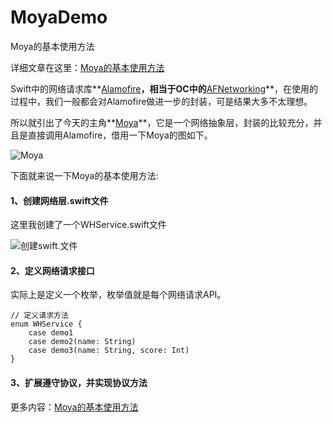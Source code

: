 # MoyaDemo
Moya的基本使用方法

详细文章在这里：[Moya的基本使用方法](https://www.jianshu.com/p/b0f0fb4189ba)

Swift中的网络请求库**[Alamofire](https://github.com/Alamofire/Alamofire)**，相当于OC中的**[AFNetworking](https://github.com/AFNetworking/AFNetworking)**，在使用的过程中，我们一般都会对Alamofire做进一步的封装，可是结果大多不太理想。

所以就引出了今天的主角**[Moya](https://github.com/Moya/Moya)**，它是一个网络抽象层，封装的比较充分，并且是直接调用Alamofire，借用一下Moya的图如下。

![Moya](http://upload-images.jianshu.io/upload_images/3873004-9fcf645eab42a5d1.png?imageMogr2/auto-orient/strip%7CimageView2/2/w/1240)

下面就来说一下Moya的基本使用方法:

#### 1、创建网络层.swift文件

这里我创建了一个WHService.swift文件

![创建swift.文件](http://upload-images.jianshu.io/upload_images/3873004-7af173ca23d146ef.png?imageMogr2/auto-orient/strip%7CimageView2/2/w/1240)

#### 2、定义网络请求接口

实际上是定义一个枚举，枚举值就是每个网络请求API。

```objc
// 定义请求方法
enum WHService {
    case demo1
    case demo2(name: String)
    case demo3(name: String, score: Int)
}
```

#### 3、扩展遵守协议，并实现协议方法

更多内容：[Moya的基本使用方法](https://www.jianshu.com/p/b0f0fb4189ba)